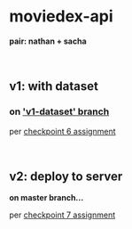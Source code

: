 # moviedex-api

**pair: nathan + sacha**

<br />

## v1: with dataset

### on ['v1-dataset' branch](https://github.com/artificialarea/moviedex-api/tree/v1-dataset)

per [checkpoint 6 assignment](https://courses.thinkful.com/node-postgres-v1/checkpoint/6#assignment)

<br />

## v2: deploy to server

**on master branch...**

per [checkpoint 7 assignment](https://courses.thinkful.com/node-postgres-v1/checkpoint/7#assignment)
